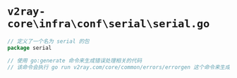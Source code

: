 # `v2ray-core\infra\conf\serial\serial.go`

```go
// 定义了一个名为 serial 的包
package serial

// 使用 go:generate 命令来生成错误处理相关的代码
// 该命令会执行 go run v2ray.com/core/common/errors/errorgen 这个命令来生成错误处理相关的代码
```